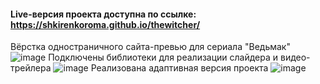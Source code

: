 #### Live-версия проекта доступна по ссылке: https://shkirenkoroma.github.io/thewitcher/

Вёрстка одностраничного сайта-превью для сериала "Ведьмак"
![image](https://user-images.githubusercontent.com/61347452/228735279-95ac6906-d6c3-47a9-b8f6-12f25de21ccc.png)
Подключены библиотеки для реализации слайдера и видео-трейлера
![image](https://user-images.githubusercontent.com/61347452/228735584-3a4b937c-7006-465b-a6ad-106c938dba54.png)
Реализована адаптивная версия проекта 
![image](https://user-images.githubusercontent.com/61347452/228735744-60a71f18-d768-49e1-a8ce-ba302f7e9804.png)

